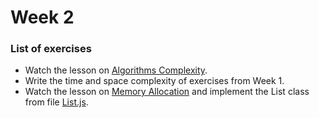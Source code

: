 # Week 2

### List of exercises
- Watch the lesson on [Algorithms Complexity](https://www.udemy.com/course/algorithms-complexity/learn/lecture/16584796).
- Write the time and space complexity of exercises from Week 1.
- Watch the lesson on [Memory Allocation](https://www.youtube.com/watch?v=1KVpi0VN82E) and implement the List class from file [List.js](List.js).
